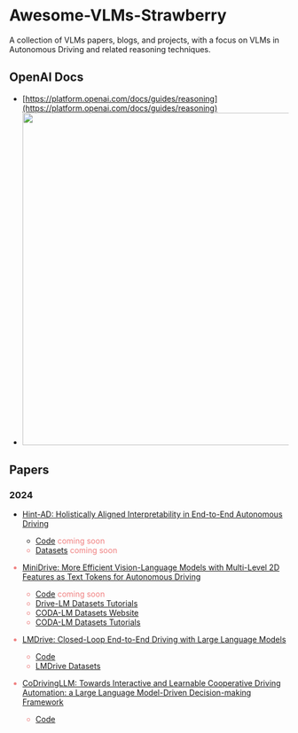 # Awesome-VLMs-Strawberry
A collection of VLMs papers, blogs, and projects, with a focus on VLMs in Autonomous Driving and related reasoning techniques.

## OpenAI Docs
- [https://platform.openai.com/docs/guides/reasoning](https://platform.openai.com/docs/guides/reasoning)
- <img src="https://github.com/user-attachments/assets/b165cb20-9202-4951-8783-6b2f7e0d6071" width="600px">

## Papers

### 2024

- [Hint-AD: Holistically Aligned Interpretability in End-to-End Autonomous Driving](https://arxiv.org/pdf/2409.06702)
    - [Code](https://air-discover.github.io/Hint-AD/) <font color=LightCoral>coming soon
    - [Datasets](https://air-discover.github.io/Hint-AD/) <font color=LightCoral>coming soon

- [MiniDrive: More Efficient Vision-Language Models with Multi-Level 2D Features as Text Tokens for Autonomous Driving](https://arxiv.org/pdf/2409.07267)
    - [Code](https://github.com/EMZucas/minidrive) <font color=LightCoral>coming soon
    - [Drive-LM Datasets Tutorials](https://github.com/OpenDriveLab/DriveLM/tree/main/challenge)   
    - [CODA-LM Datasets Website](https://coda-dataset.github.io/coda-lm/)  
    - [CODA-LM Datasets Tutorials](https://github.com/DLUT-LYZ/CODA-LM)  

- [LMDrive: Closed-Loop End-to-End Driving with Large Language Models](https://arxiv.org/abs/2312.07488)
    - [Code](https://github.com/opendilab/LMDrive)
    - [LMDrive Datasets](https://openxlab.org.cn/datasets/deepcs233/LMDrive)

- [CoDrivingLLM: Towards Interactive and Learnable Cooperative Driving Automation: a Large Language Model-Driven Decision-making Framework](https://arxiv.org/pdf/2409.12812)  
    - [Code](https://github.com/FanGShiYuu/CoDrivingLLM)
